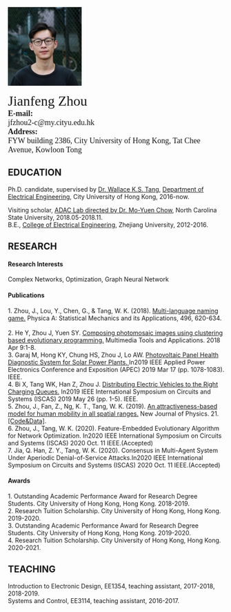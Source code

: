 <html>
<head>
</head>
<body>
<img src="photo.png" height="182" width="171"/>
<p>
<font size="6" face="Georgia, serif">Jianfeng Zhou</font><br>
<font size="4" face="Georgia, serif"><b>E-mail:</b><br>jfzhou2-c@my.cityu.edu.hk</font><br>
<font size="4" face="Georgia, serif"><b>Address:</b><br>FYW building 2386, City University of Hong Kong, Tat Chee Avenue, Kowloon Tong</font>
</p>

<h2>EDUCATION</h2>

<p>Ph.D. candidate, supervised by <a href="http://www.ee.cityu.edu.hk/~kstang/">Dr. Wallace K.S. Tang</a>, <a href="http://www.ee.cityu.edu.hk/home/">Department of Electrical Engineering</a>, City University of Hong Kong, 2016-now.<br></p>
Visiting scholar, <a href="https://research.ece.ncsu.edu/adac/">ADAC Lab directed by Dr. Mo-Yuen Chow</a>, North Carolina State University, 2018.05-2018.11.<br>
B.E., <a href="http://ee.zju.edu.cn//"> College of Electrical Engineering</a>, Zhejiang University, 2012-2016.<br>


<h2>RESEARCH</h2>
<h4>Research Interests</h4>
 
<p>Complex Networks, Optimization, Graph Neural Network </p>

<h4>Publications</h4>
1. Zhou, J., Lou, Y., Chen, G., & Tang, W. K. (2018). <a href="https://doi.org/10.1016/j.physa.2017.12.124"> Multi-language naming game.</a> Physica A: Statistical Mechanics and its Applications, 496, 620-634.<br><br>
2. He Y, Zhou J, Yuen SY. <a href="https://doi.org/10.1007/s11042-019-07798-5"> Composing photomosaic images using clustering based evolutionary programming.</a> Multimedia Tools and Applications. 2018 Apr 9:1-8. <br>
3. Garaj M, Hong KY, Chung HS, Zhou J, Lo AW. <a href="https://doi.org/10.1109/APEC.2019.8721839"> Photovoltaic Panel Health Diagnostic System for Solar Power Plants. </a> In2019 IEEE Applied Power Electronics Conference and Exposition (APEC) 2019 Mar 17 (pp. 1078-1083). IEEE.<br>
4. Bi X, Tang WK, Han Z, Zhou J. <a href="https://doi.org/10.1109/ISCAS.2019.8702177"> Distributing Electric Vehicles to the Right Charging Queues.</a> In2019 IEEE International Symposium on Circuits and Systems (ISCAS) 2019 May 26 (pp. 1-5). IEEE.<br>
5. Zhou, J., Fan, Z., Ng, K. T., Tang, W. K. (2019). <a href="https://doi.org/10.1088/1367-2630/ab5da4"> An attractiveness-based model for human mobility in all spatial ranges.</a> New Journal of Physics. 21. <a href="attraction-download.html">[Code&Data]</a>.<br>
6. Zhou, J., Tang, W. K. (2020). Feature-Embedded Evolutionary Algorithm for Network Optimization. In2020 IEEE International Symposium on Circuits and Systems (ISCAS) 2020 Oct. 11 IEEE.(Accepted)<br>
7. Jia, Q. Han, Z. Y., Tang, W. K. (2020). Consensus in Multi-Agent System Under Aperiodic Denial-of-Service Attacks.In2020 IEEE International Symposium on Circuits and Systems (ISCAS) 2020 Oct. 11 IEEE.(Accepted)<br>

<h4>Awards</h4>
1. Outstanding Academic Performance Award for Research Degree Students. City University of Hong Kong, Hong Kong. 2018-2019.<br>
2. Research Tuition Scholarship. City University of Hong Kong, Hong Kong. 2019-2020.<br>
3. Outstanding Academic Performance Award for Research Degree Students. City University of Hong Kong, Hong Kong. 2019-2020.<br>
4. Research Tuition Scholarship. City University of Hong Kong, Hong Kong. 2020-2021.<br>

<h2>TEACHING</h2>
Introduction to Electronic Design, EE1354, teaching assistant, 2017-2018, 2018-2019.<br>
Systems and Control, EE3114, teaching assistant, 2016-2017.<br>

